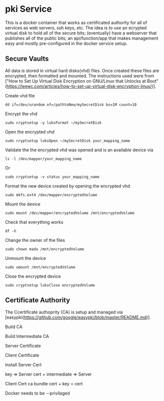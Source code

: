 # pki Service

This is a docker container that works as certificated authority for all of services as web servers, ssh keys, etc. The idea 
is to use an ecrypted virtual disk to hold all of the secure bits; (eventually) have a webserver that publishes all of the public bits; 
an api/function/app that makes management easy and mostly pre-configured in the docker service setup. 

## Secure Vaults

All data is stored in virtual hard disks(vhd) files.  Once created these files are encrypted, then formatted and mounted. The instructions used 
were from ["How to Set Up Virtual Disk Encryption on GNU/Linux that Unlocks at Boot"(https://leewc.com/articles/how-to-set-up-virtual-disk-encryption-linux/)].

Create vhd file
```
dd if=/dev/urandom of=/pathtoNew/mySecretDisk bs=1M count=10
```

Encrypt the vhd
```
sudo cryptsetup -y luksFormat ~/mySecretDisk
```

Open the encrypted vhd
```
sudo cryptsetup luksOpen ~/mySecretDisk your_mapping_name
```

Validate the the encrypted vhd was opened and is an available device via
```
ls -l /dev/mapper/your_mapping_name
```

Or

```
sudo cryptsetup -v status your_mapping_name
```

Format the new device created by opening the encrypted vhd
```
sudo mkfs.ext4 /dev/mapper/encryptedVolume
```

Mount the device
```
sudo mount /dev/mapper/encryptedVolume /mnt/encryptedVolume
```

Check that everything works
```
df -h
```

Change the owner of the files
```
sudo chown mada /mnt/encryptedVolume
```

Unmount the device
```
sudo umount /mnt/encryptedVolume
```

Close the encrypted device
```
sudo cryptsetup luksClose encryptedVolume
```


 
## Certificate Authority

The Ccertificate authoprity (CA) is setup and managed via [easypki(https://github.com/google/easypki/blob/master/README.md)].

Build CA

Build Intermediate CA

Server Certificate

Client Certificate

Install Server Cert

key => Server
cert + intermediate => Server

Client Cert
ca bundle
cert + key = cert


Docker needs to be --privilaged
